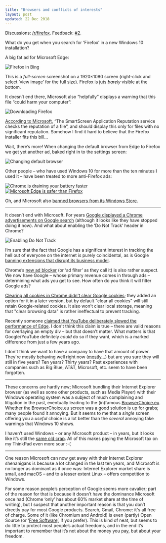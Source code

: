 ```yaml
---
title: "Browsers and conflicts of interests"
layout: post
updated: 22 Dec 2018
---
```


<div class="hatnote">Discussions:
<a href="https://www.reddit.com/r/firefox/comments/8avev2/browsers_and_conflicts_of_interests/">/r/firefox</a>.
Feedback:
<a href="https://github.com/Carpetsmoker/arp242.net/issues/2">#2</a>.
</div>

What do you get when you search for ‘Firefox’ in a new Windows 10 installation?

A big fat ad for Microsoft Edge:

<div class="border-img center-img"><img alt="Firefox in Bing" src="{% base64 ./_images/browser/ms-edge1.png %}"></div>

This is a *full-screen* screenshot on a 1920×1080 screen (right-click and select
‘view image’ for the full size). Firefox is juts *barely* visible at the bottom.

It doesn’t end there, Microsoft also “helpfully” displays a warning that this
file “could harm your computer”:

<div class="border-img center-img"><img alt="Downloading Firefox" src="{% base64 ./_images/browser/ms-edge2.png %}"></div>

[According to
Microsoft](https://support.microsoft.com/en-gb/help/2566263/a-warning-message-unexpectedly-appears-when-you-try-to-download-a-file),
“The SmartScreen Application Reputation service checks the reputation of a
file”, and should display this only for files with no significant reputation.
Somehow I find it hard to believe that the Firefox installer fits this bill…

Wait, there’s more! When changing the default browser from Edge to Firefox we
get yet another ad, baked right in to the settings screen:

<div class="border-img center-img"><img alt="Changing default browser" src="{% base64 ./_images/browser/ms-edge3.png %}"></div>

Other people – who have used Windows 10 for more than the ten minutes I used it
– have been treated to more anti-Firefox ads:

<div class="border-img center-img"><a href="https://superuser.com/q/1146123/71885"><img alt="Chrome is draining your battery faster" src="{% base64 ./_images/browser/ms-edge5.png %}"></a></div>
<div class="border-img center-img"><a href="https://www.reddit.com/r/firefox/comments/5our4n/windows_10_now_has_builtin_adds_targeting_firefox/"><img alt="Microsoft Edge is safer than Firefox" src="{% base64 ./_images/browser/ms-edge6.png %}"></a></div>

Oh, and Microsoft also
[banned browsers from its Windows Store](https://www.bleepingcomputer.com/news/microsoft/microsoft-has-effectively-banned-third-party-browsers-from-the-windows-store/).

---

It doesn’t end with Microsoft. For years [Google displayed a Chrome
advertisements on Google
search](https://productforums.google.com/forum/#!topic/chrome/u_8RWVl1TzE)
(although it looks like they have stopped doing it now). And what about enabling
the ‘Do Not Track’ header in Chrome?

<div class="border-img center-img"><img alt="Enabling Do Not Track" src="{% base64 ./_images/browser/chrome1.png %}"></div>

I’m sure that the fact that Google has a significant interest in tracking the
hell out of everyone on the internet is purely coincidental, as is Google
[banning extensions that disrupt its business model][1].

Chrome’s [new ad blocker][2] (or ‘ad filter’ as they call it) is also rather
suspect. We now have Google – whose primary revenue comes in through ads –
determining what ads you get to see. How often do you think it will filter
Google ads?

[Clearing all cookies in Chrome didn't clear Google
cookies](https://twitter.com/ctavan/status/1044282084020441088); they added an
option for it in a later version, but by default "clear all cookies" will still
retain Google-related cookies. It also won't clear local storage, meaning that
"clear browsing data" is rather ineffectual to prevent tracking.

[1]: https://www.bleepingcomputer.com/news/google/google-bans-adnauseam-from-chrome-the-ad-blocker-that-clicks-on-all-ads/
[2]: https://theintercept.com/2017/06/05/be-careful-celebrating-googles-new-ad-blocker-heres-whats-really-going-on/
[3]: https://bugzilla.mozilla.org/show_bug.cgi?id=975444

Recently someone [claimed that YouTube deliberately slowed the performance of
Edge][4]. I don't think this claim is true – there are valid reasons for
overlaying an empty div – but that doesn't matter. What matters is that
Google/YouTube definitely *could* do so if they want, which is a marked
difference from just a few years ago.

I don't think we want to have a company to have that amount of power. They're
mostly behaving well right now ([mostly...][5]) but are you sure they will still
in five years? Ten years? Thirty years? Past experiences with companies such as
Big Blue, AT&T, Microsoft, etc. seem to have been forgotten.

[4]: https://news.ycombinator.com/item?id=18697824
[5]: https://arstechnica.com/gadgets/2018/12/the-web-now-belongs-to-google-and-that-should-worry-us-all/

---

These concerns are hardly new; Microsoft bundling their Internet Explorer
browser (as well as some other products, such as Media Player) with their
Windows operating system was a subject of much complaining and litigation in the
past, eventually leading to the (in)famous
[BrowserChoice.eu](https://en.wikipedia.org/wiki/BrowserChoice.eu). Whether the
BrowserChoice.eu screen was a good solution is up for grabs; many people found
it annoying. But it seems to me that a *single* screen offering you a *useful*
choice is a lot better than the *several* annoying fake warnings that Windows 10
shows.

I haven’t used Windows – or any Microsoft product – in years, but it looks like
it’s still the [same old
crap](https://www.cnet.com/news/facts-behind-microsofts-anti-linux-campaign/).
All of this makes paying the Microsoft tax on my ThinkPad even more sour :-(

---

One reason Microsoft can now get away with their Internet Explorer shenanigans
is because a lot changed in the last ten years, and Microsoft is no longer as
dominant as it once was: Internet Explorer market share is small, and macOS –
and to a lesser extent Linux – offers competition to Windows.

For some reason people’s perception of Google seems more cavalier; part of the
reason for that is because it doesn’t have the dominance Microsoft once had
(Chrome ‘only’ has about 60% market share at the time of writing), but I suspect
that another important reason is that you don’t directly pay for most Google
products. Search, Gmail, Chrome: it's all free of charge. Some of it (like
Chromium and Android) is even (partly) Open Source (or ‘[Free
Software](https://www.fsf.org/about/what-is-free-software)’, if you prefer).
This is kind of neat, but seems to do little to protect most people’s actual
freedoms, and in the end it’s important to remember that it’s not about the
money you pay, but about your freedom.
